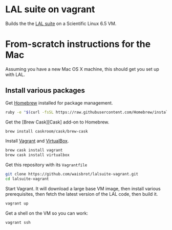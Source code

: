 LAL suite on vagrant
====================

Builds the the [LAL suite][LAL] on a Scientific Linux 6.5 VM.

From-scratch instructions for the Mac
=====================================

Assuming you have a new Mac OS X machine, this should get you set up with LAL.


Install various packages
------------------------

Get [Homebrew][Homebrew] installed for package management.
```bash
ruby -e "$(curl -fsSL https://raw.githubusercontent.com/Homebrew/install/master/install)"
```

Get the [Brew Cask][Cask] add-on to Homebrew.
```bash
brew install caskroom/cask/brew-cask
```

Install [Vagrant][Vagrant] and [VirtualBox][VirtualBox].
```bash
brew cask install vagrant
brew cask install virtualbox
```

Get this repository with its `Vagrantfile`
```bash
git clone https://github.com/waisbrot/lalsuite-vagrant.git
cd lalsuite-vagrant
```

Start Vagrant. It will download a large base VM image, then install various
prerequisites, then fetch the latest version of the LAL code, then build it.
```bash
vagrant up
```

Get a shell on the VM so you can work:
```bash
vagrant ssh
```

[LAL]: https://www.lsc-group.phys.uwm.edu/daswg/docs/howto/lal-install.html
[Homebrew]: http://brew.sh/
[Vagrant]: https://www.vagrantup.com/
[VirtualBox]: https://www.virtualbox.org/
